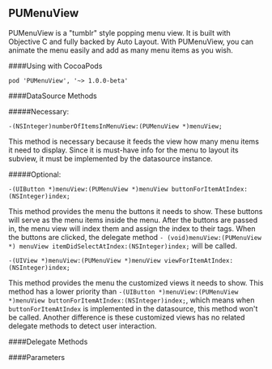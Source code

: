 ## PUMenuView
PUMenuView is a "tumblr" style popping menu view. It is built with Objective C and fully backed by Auto Layout. With PUMenuView, you can animate the menu easily and add as many menu items as you wish.

####Using with CocoaPods

`pod 'PUMenuView', '~> 1.0.0-beta'`

####DataSource Methods

#####Necessary:
```objc
-(NSInteger)numberOfItemsInMenuView:(PUMenuView *)menuView;
```
This method is necessary because it feeds the view how many menu items it need to display. Since it is must-have info for the menu to layout its subview, it must be implemented by the datasource instance.

#####Optional:
```objc
-(UIButton *)menuView:(PUMenuView *)menuView buttonForItemAtIndex:(NSInteger)index;
```

This method provides the menu the buttons it needs to show. These buttons will serve as the menu items inside the menu. After the buttons are passed in, the menu view will index them and assign the index to their tags. When the buttons are clicked, the delegate method `- (void)menuView:(PUMenuView *) menuView itemDidSelectAtIndex:(NSInteger)index;` will be called.

```objc
-(UIView *)menuView:(PUMenuView *)menuView viewForItemAtIndex:(NSInteger)index;
```

This method provides the menu the customized views it needs to show. This method has a lower priority than `-(UIButton *)menuView:(PUMenuView *)menuView buttonForItemAtIndex:(NSInteger)index;`, which means when `buttonForItemAtIndex` is implemented in the datasource, this method won't be called. Another difference is these customized views has no related delegate methods to detect user interaction. 


####Delegate Methods

####Parameters

